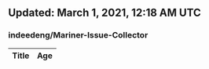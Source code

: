## Updated: March 1, 2021, 12:18 AM UTC


### indeedeng/Mariner-Issue-Collector
|**Title**|**Age**|
|:----|:----|